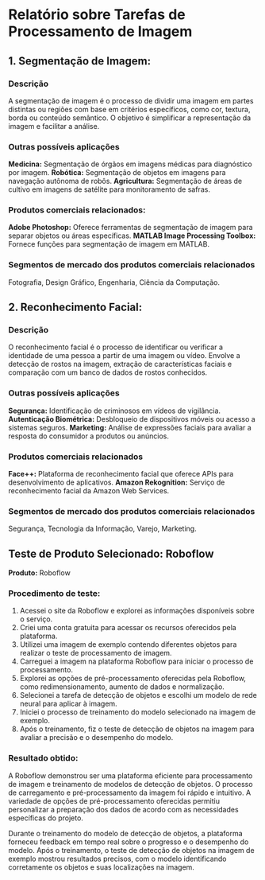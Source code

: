 
# Relatório sobre Tarefas de Processamento de Imagem


## 1. **Segmentação de Imagem:**
### Descrição 
A segmentação de imagem é o processo de dividir uma imagem em partes distintas ou regiões com base em critérios específicos, como cor, textura, borda ou conteúdo semântico. O objetivo é simplificar a representação da imagem e facilitar a análise.
### Outras possíveis aplicações
**Medicina:** Segmentação de órgãos em imagens médicas para diagnóstico por imagem.
**Robótica:** Segmentação de objetos em imagens para navegação autônoma de robôs.
**Agricultura:** Segmentação de áreas de cultivo em imagens de satélite para monitoramento de safras.
### Produtos comerciais relacionados:
**Adobe Photoshop:** Oferece ferramentas de segmentação de imagem para separar objetos ou áreas específicas.
**MATLAB Image Processing Toolbox:** Fornece funções para segmentação de imagem em MATLAB.
### Segmentos de mercado dos produtos comerciais relacionados
Fotografia, Design Gráfico, Engenharia, Ciência da Computação.

## 2. **Reconhecimento Facial:**
### Descrição
O reconhecimento facial é o processo de identificar ou verificar a identidade de uma pessoa a partir de uma imagem ou vídeo. Envolve a detecção de rostos na imagem, extração de características faciais e comparação com um banco de dados de rostos conhecidos.
### Outras possíveis aplicações
**Segurança:** Identificação de criminosos em vídeos de vigilância.
**Autenticação Biométrica:** Desbloqueio de dispositivos móveis ou acesso a sistemas seguros.
**Marketing:** Análise de expressões faciais para avaliar a resposta do consumidor a produtos ou anúncios.
### Produtos comerciais relacionados
**Face++:** Plataforma de reconhecimento facial que oferece APIs para desenvolvimento de aplicativos.
**Amazon Rekognition:** Serviço de reconhecimento facial da Amazon Web Services.
### Segmentos de mercado dos produtos comerciais relacionados
Segurança, Tecnologia da Informação, Varejo, Marketing.


## Teste de Produto Selecionado: Roboflow

**Produto:** Roboflow

### Procedimento de teste:

1. Acessei o site da Roboflow e explorei as informações disponíveis sobre o serviço.
2. Criei uma conta gratuita para acessar os recursos oferecidos pela plataforma.
3. Utilizei uma imagem de exemplo contendo diferentes objetos para realizar o teste de processamento de imagem.
4. Carreguei a imagem na plataforma Roboflow para iniciar o processo de processamento.
5. Explorei as opções de pré-processamento oferecidas pela Roboflow, como redimensionamento, aumento de dados e normalização.
6. Selecionei a tarefa de detecção de objetos e escolhi um modelo de rede neural para aplicar à imagem.
7. Iniciei o processo de treinamento do modelo selecionado na imagem de exemplo.
8. Após o treinamento, fiz o teste de detecção de objetos na imagem para avaliar a precisão e o desempenho do modelo.


### Resultado obtido:

A Roboflow demonstrou ser uma plataforma eficiente para processamento de imagem e treinamento de modelos de detecção de objetos. O processo de carregamento e pré-processamento da imagem foi rápido e intuitivo. A variedade de opções de pré-processamento oferecidas permitiu personalizar a preparação dos dados de acordo com as necessidades específicas do projeto.

Durante o treinamento do modelo de detecção de objetos, a plataforma forneceu feedback em tempo real sobre o progresso e o desempenho do modelo. Após o treinamento, o teste de detecção de objetos na imagem de exemplo mostrou resultados precisos, com o modelo identificando corretamente os objetos e suas localizações na imagem.
